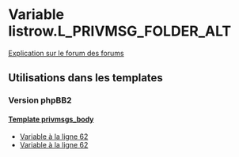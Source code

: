 # Variable listrow.L_PRIVMSG_FOLDER_ALT
[Explication sur le forum des forums](http://forum.forumactif.com/t294113-listing-des-variables#listrow.L_PRIVMSG_FOLDER_ALT)
## Utilisations dans les templates
### Version phpBB2
#### [Template privmsgs_body](subsilver/privmsgs_body.md)
* [Variable à la ligne 62](../subsilver/privmsgs_body.tpl#L62)
* [Variable à la ligne 62](../subsilver/privmsgs_body.tpl#L62)